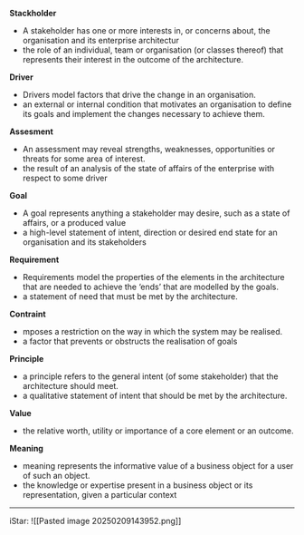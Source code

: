 **Stackholder**
 - A stakeholder has one or more interests in, or concerns about, the organisation and its enterprise architectur
 - the role of an individual, team or organisation (or classes thereof) that represents their interest in the outcome of the architecture.

**Driver**
- Drivers model factors that drive the change in an organisation.
- an external or internal condition that motivates an organisation to define its goals and implement the changes necessary to achieve them.

**Assesment**
- An assessment may reveal strengths, weaknesses, opportunities or threats for some area of interest.
- the result of an analysis of the state of affairs of the enterprise with respect to some driver

**Goal**
 - A goal represents anything a stakeholder may desire, such as a state of affairs, or a produced value
 - a high-level statement of intent, direction or desired end state for an organisation and its stakeholders

**Requirement**
- Requirements model the properties of the elements in the architecture that are needed to achieve the ‘ends’ that are modelled by the goals.
- a statement of need that must be met by the architecture.

**Contraint**
- mposes a restriction on the way in which the system may be realised.
- a factor that prevents or obstructs the realisation of goals

**Principle**
- a principle refers to the general intent (of some stakeholder) that the architecture should meet.
- a qualitative statement of intent that should be met by the architecture.

**Value**
- the relative worth, utility or importance of a core element or an outcome.

**Meaning**
- meaning represents the informative value of a business object for a user of such an object.
- the knowledge or expertise present in a business object or its representation, given a particular context
__________________________________
iStar:
![[Pasted image 20250209143952.png]]